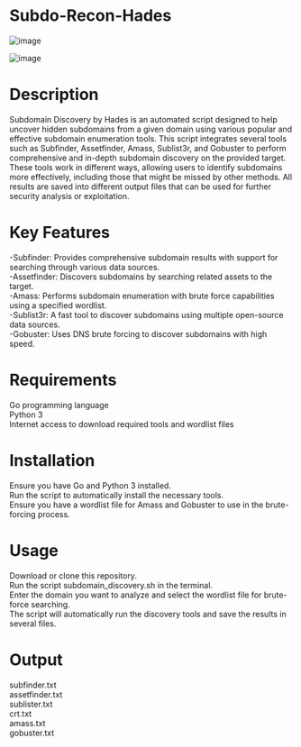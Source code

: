 # Subdo-Recon-Hades

![image](https://github.com/user-attachments/assets/13695905-36cf-4f20-89e6-571d2b05b1e3)

![image](https://github.com/user-attachments/assets/ae4214c2-f2de-4aa9-827d-cd3e0fc09576)


# Description
Subdomain Discovery by Hades is an automated script designed to help uncover hidden subdomains from a given domain using various popular and effective subdomain enumeration tools. This script integrates several tools such as Subfinder, Assetfinder, Amass, Sublist3r, and Gobuster to perform comprehensive and in-depth subdomain discovery on the provided target. These tools work in different ways, allowing users to identify subdomains more effectively, including those that might be missed by other methods. All results are saved into different output files that can be used for further security analysis or exploitation.

# Key Features
-Subfinder: Provides comprehensive subdomain results with support for searching through various data sources.  
-Assetfinder: Discovers subdomains by searching related assets to the target.  
-Amass: Performs subdomain enumeration with brute force capabilities using a specified wordlist.  
-Sublist3r: A fast tool to discover subdomains using multiple open-source data sources.  
-Gobuster: Uses DNS brute forcing to discover subdomains with high speed.  

# Requirements
Go programming language  
Python 3  
Internet access to download required tools and wordlist files  

# Installation
Ensure you have Go and Python 3 installed.  
Run the script to automatically install the necessary tools.  
Ensure you have a wordlist file for Amass and Gobuster to use in the brute-forcing process.  

# Usage
Download or clone this repository.  
Run the script subdomain_discovery.sh in the terminal.  
Enter the domain you want to analyze and select the wordlist file for brute-force searching.  
The script will automatically run the discovery tools and save the results in several files.  

# Output
subfinder.txt  
assetfinder.txt  
sublister.txt  
crt.txt  
amass.txt  
gobuster.txt  
